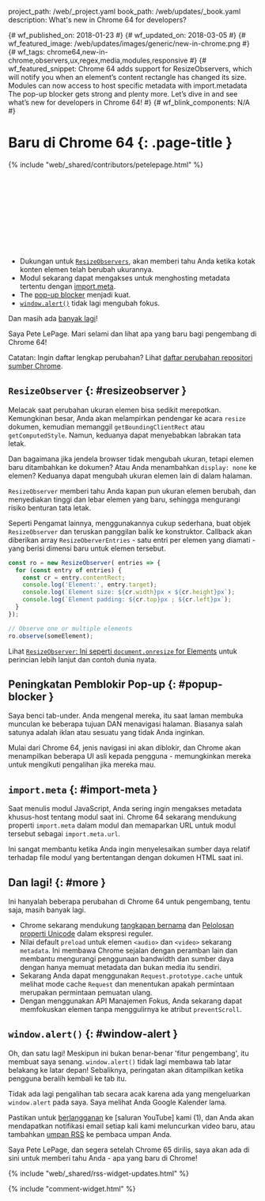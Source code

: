 project_path: /web/_project.yaml
book_path: /web/updates/_book.yaml
description: What's new in Chrome 64 for developers?

{# wf_published_on: 2018-01-23 #}
{# wf_updated_on: 2018-03-05 #}
{# wf_featured_image: /web/updates/images/generic/new-in-chrome.png #}
{# wf_tags: chrome64,new-in-chrome,observers,ux,regex,media,modules,responsive #}
{# wf_featured_snippet: Chrome 64 adds support for ResizeObservers, which will notify you when an element’s content rectangle has changed its size. Modules can now access to host specific metadata with import.metadata The pop-up blocker gets strong and plenty more. Let’s dive in and see what’s new for developers in Chrome 64! #}
{# wf_blink_components: N/A #}

# Baru di Chrome 64 {: .page-title }

{% include "web/_shared/contributors/petelepage.html" %}

<div class="clearfix"></div>

<div class="video-wrapper">   <iframe class="devsite-embedded-youtube-video" data-video-id="y5sb-icqOyg"
          data-autohide="1" data-showinfo="0" frameborder="0" allowfullscreen>
  </iframe>
</div>

* Dukungan untuk [`ResizeObservers`](#resizeobserver), akan memberi tahu Anda ketika kotak konten elemen telah berubah ukurannya.
* Modul sekarang dapat mengakses untuk menghosting metadata tertentu dengan [import.meta](#import-meta).
* The [pop-up blocker](#popup-blocker) menjadi kuat.
* [`window.alert()`](#window-alert) tidak lagi mengubah fokus.

Dan masih ada [banyak lagi](#more)!

Saya Pete LePage. Mari selami dan lihat apa yang baru bagi pengembang di Chrome 64!

<div class="clearfix"></div>

Catatan: Ingin daftar lengkap perubahan? Lihat [daftar perubahan repositori sumber Chrome](https://chromium.googlesource.com/chromium/src/+log/63.0.3239.84..64.0.3282.140).

## `ResizeObserver` {: #resizeobserver }

Melacak saat perubahan ukuran elemen bisa sedikit merepotkan. Kemungkinan besar, Anda akan melampirkan pendengar ke acara `resize` dokumen, kemudian memanggil `getBoundingClientRect` atau `getComputedStyle`. Namun, keduanya dapat menyebabkan labrakan tata letak.

Dan bagaimana jika jendela browser tidak mengubah ukuran, tetapi elemen baru ditambahkan ke dokumen? Atau Anda menambahkan `display: none` ke elemen? Keduanya dapat mengubah ukuran elemen lain di dalam halaman.

`ResizeObserver` memberi tahu Anda kapan pun ukuran elemen berubah, dan menyediakan tinggi dan lebar elemen yang baru, sehingga mengurangi risiko benturan tata letak.

Seperti Pengamat lainnya, menggunakannya cukup sederhana, buat objek `ResizeObserver` dan teruskan panggilan balik ke konstruktor. Callback akan diberikan array `ResizeOberverEntries` - satu entri per elemen yang diamati - yang berisi dimensi baru untuk elemen tersebut.

```js
const ro = new ResizeObserver( entries => {
  for (const entry of entries) {
    const cr = entry.contentRect;
    console.log('Element:', entry.target);
    console.log(`Element size: ${cr.width}px × ${cr.height}px`);
    console.log(`Element padding: ${cr.top}px ; ${cr.left}px`);
  }
});

// Observe one or multiple elements
ro.observe(someElement);
```

Lihat [`ResizeObserver`: Ini seperti `document.onresize` for Elements](/web/updates/2016/10/resizeobserver) untuk perincian lebih lanjut dan contoh dunia nyata.


## Peningkatan Pemblokir Pop-up {: #popup-blocker }

Saya benci tab-under. Anda mengenal mereka, itu saat laman membuka munculan ke beberapa tujuan DAN menavigasi halaman. Biasanya salah satunya adalah iklan atau sesuatu yang tidak Anda inginkan.

Mulai dari Chrome 64, jenis navigasi ini akan diblokir, dan Chrome akan menampilkan beberapa UI asli kepada pengguna - memungkinkan mereka untuk mengikuti pengalihan jika mereka mau.


## `import.meta` {: #import-meta }

Saat menulis modul JavaScript, Anda sering ingin mengakses metadata khusus-host tentang modul saat ini. Chrome 64 sekarang mendukung properti `import.meta` dalam modul dan memaparkan URL untuk modul tersebut sebagai `import.meta.url`.

Ini sangat membantu ketika Anda ingin menyelesaikan sumber daya relatif terhadap file modul yang bertentangan dengan dokumen HTML saat ini.


## Dan lagi! {: #more }

Ini hanyalah beberapa perubahan di Chrome 64 untuk pengembang, tentu saja, masih banyak lagi.

* Chrome sekarang mendukung [tangkapan bernama](/web/updates/2017/07/upcoming-regexp-features#named_captures) dan [Pelolosan properti Unicode](/web/updates/2017/07/upcoming-regexp-features#unicode_property_escapes) dalam ekspresi reguler.
* Nilai default `preload` untuk elemen `<audio>` dan `<video>` sekarang `metadata`. Ini membawa Chrome sejalan dengan peramban lain dan membantu mengurangi penggunaan bandwidth dan sumber daya dengan hanya memuat metadata dan bukan media itu sendiri.
* Sekarang Anda dapat menggunakan `Request.prototype.cache` untuk melihat mode cache `Request` dan menentukan apakah permintaan merupakan permintaan pemuatan ulang.
* Dengan menggunakan API Manajemen Fokus, Anda sekarang dapat memfokuskan elemen tanpa menggulirnya ke atribut `preventScroll`.

## `window.alert()` {: #window-alert }

Oh, dan satu lagi! Meskipun ini bukan benar-benar 'fitur pengembang', itu membuat saya senang. `window.alert()` tidak lagi membawa tab latar belakang ke latar depan! Sebaliknya, peringatan akan ditampilkan ketika pengguna beralih kembali ke tab itu.

Tidak ada lagi pengalihan tab secara acak karena ada yang mengeluarkan `window.alert` pada saya. Saya melihat Anda Google Kalender lama.


Pastikan untuk [berlangganan](https://goo.gl/6FP1a5) ke [saluran YouTube] kami (1), dan Anda akan mendapatkan notifikasi email setiap kali kami meluncurkan video baru, atau tambahkan [umpan RSS](https://www.youtube.com/user/ChromeDevelopers/) ke pembaca umpan Anda.


Saya Pete LePage, dan segera setelah Chrome 65 dirilis, saya akan ada di sini untuk memberi tahu Anda - apa yang baru di Chrome!

{% include "web/_shared/rss-widget-updates.html" %}

{% include "comment-widget.html" %}
